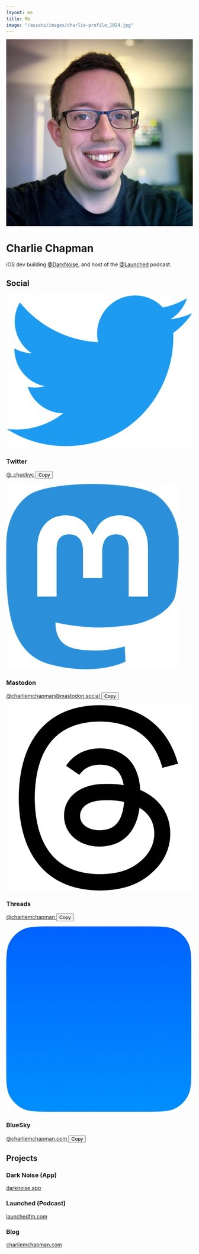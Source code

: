 ```yaml
---
layout: me
title: Me
image: "/assets/images/charlie-profile_1024.jpg"
---
```


<script>
    function copyHandle(handle, buttonId) {
        var originalText = document.getElementById(buttonId).innerHTML

        navigator.clipboard.writeText(handle)
        var copiedCopy = "Copied!"
        document.getElementById(buttonId).innerHTML = copiedCopy;

        if (originalText != copiedCopy) {
            setTimeout(() => { 
                document.getElementById(buttonId).innerHTML = originalText;
            }, 3000);
        }
    }
</script>

<div class="me-header">
    <div class="me-header-content">
        <div class="me-image">
            <img src="/assets/images/charlie-profile_1024.jpg" />
        </div>
    </div>
</div>

<div class="me-content">
    <h1>Charlie Chapman</h1>
    <p class="me-bio">
        iOS dev building <a href="https://darknoise.app/">@DarkNoise</a>, and host of the <a href="https://launchedfm.com/">@Launched</a> podcast.
    </p>
    <h2>Social</h2>
    <div class="me-link">
        <div>
            <div class="me-link-header">
                <img src="/assets/images/twitter-logo.png">
                <h3>Twitter</h3>
            </div>
            <p>
                <a href="https://twitter.com/_chuckyc">
                    @_chuckyc
                </a>
                <button id="twitter-handle-button" onclick="copyHandle('@_chuckyc', 'twitter-handle-button')">
                    Copy
                </button>
            </p>
        </div>
    </div>
    <div class="me-link">
        <div>
            <div class="me-link-header">
                <img src="/assets/images/mastodon-icon.png">
                <h3>Mastodon</h3>
            </div>
            <p>
                <a href="https://mastodon.social/@charliemchapman">
                    @charliemchapman@mastodon.social
                </a>
                <button id="mastodon-handle-button" onclick="copyHandle('@charliemchapman@mastodon.social', 'mastodon-handle-button')">
                    Copy
                </button>
            </p>
        </div>
    </div>
    <div class="me-link">
        <div>
            <div class="me-link-header">
                <img src="/assets/images/threads-icon.png">
                <h3>Threads</h3>
            </div>
            <p>
                <a href="https://www.threads.net/@charliemchapman">
                    @charliemchapman
                </a>
                <button id="threads-handle-button" onclick="copyHandle('@charliemchapman', 'threads-handle-button')">
                    Copy
                </button>
            </p>
        </div>
    </div>
    <div class="me-link">
        <div>
            <div class="me-link-header">
                <img src="/assets/images/bluesky-icon.png">
                <h3>BlueSky</h3>
            </div>
            <p>
                <a href="https://bsky.app/profile/charliemchapman.com">
                    @charliemchapman.com
                </a>
                <button id="bluesky-handle-button" onclick="copyHandle('@charliemchapman.com', 'bluesky-handle-button')">
                    Copy
                </button>
            </p>
        </div>
    </div>
    <h2>Projects</h2>
    <div class="me-link">
        <div>
            <div class="me-link-header">
                <h3>Dark Noise (App)</h3>
            </div>
            <p>
                <a href="https://darknoise.app/">
                    darknoise.app
                </a>
            </p>
        </div>
    </div>
    <div class="me-link">
        <div>
            <div class="me-link-header">
                <h3>Launched (Podcast)</h3>
            </div>
            <p>
                <a href="https://launchedfm.com/">
                    launchedfm.com
                </a>
            </p>
        </div>
    </div>
    <div class="me-link">
        <div>
            <div class="me-link-header">
                <h3>Blog</h3>
            </div>
            <p>
                <a href="https://charliemchapman.com/">
                    charliemchapman.com
                </a>
            </p>
        </div>
    </div>
    <div class="bottom-spacer"/>
</div>